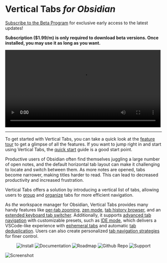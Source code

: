 # Vertical Tabs *for Obsidian*

[Subscribe to the Beta Program](https://ko-fi.com/oxdcq) for exclusive early access to the latest updates!

**Subscription ($1.99/m) is only required to download beta versions. Once installed, you may use it as long as you want.**

<video src="https://github.com/user-attachments/assets/caf6bc43-2ed9-4cb8-887d-a205b2f5fe6a" width="500" autoplay></video>

---

To get started with Vertical Tabs, you can take a quick look at the [feature tour](https://vertical-tabs-docs.oxdc.dev/User-Guide/feature-tour) to get a glimpse of all the features. If you want to jump right in and start using Vertical Tabs, the [quick start](https://vertical-tabs-docs.oxdc.dev/User-Guide/quick-start) guide is a good start point.

Productive users of Obsidian often find themselves juggling a large number of open notes, and the default horizontal tab layout can make it challenging to locate and switch between them. As more notes are opened, tabs become narrower, making titles harder to read. This can lead to decreased productivity and increased frustration.

Vertical Tabs offers a solution by introducing a vertical list of tabs, allowing users to [group](https://vertical-tabs-docs.oxdc.dev/Features/tab-groups) and [organize](https://vertical-tabs-docs.oxdc.dev/User-Guide/Basic-Usage/navigation) tabs for more efficient navigation.

As *the* workspace manager for Obsidian, Vertical Tabs provides many handy features like [per-tab zooming](https://vertical-tabs-docs.oxdc.dev/Features/per-tab-zooming), [zen mode](https://vertical-tabs-docs.oxdc.dev/Features/zen-mode), [tab history browser](https://vertical-tabs-docs.oxdc.dev/Features/tab-history-browser), and an [extended keyboard tab switcher](https://vertical-tabs-docs.oxdc.dev/Features/extended-keyboard-tab-switcher). Additionally, it supports [advanced tab navigation](https://vertical-tabs-docs.oxdc.dev/Features/advanced-tab-navigation) with customizable presets, such as [IDE mode](https://vertical-tabs-docs.oxdc.dev/User-Guide/Advanced/Tab-Navigation/IDE-mode), which delivers a VSCode-like experience with [ephemeral tabs](https://vertical-tabs-docs.oxdc.dev/Features/ephemeral-tabs) and automatic [tab deduplication](https://vertical-tabs-docs.oxdc.dev/Features/tab-deduplication). Users can also create personalized [tab navigation strategies](https://vertical-tabs-docs.oxdc.dev/User-Guide/Advanced/Tab-Navigation/custom-strategy) for finer control.

<p align="center" style="text-align: center;">
  <a href="https://obsidian.md/plugins?id=vertical-tabs" style="text-decoration: none;">
    <img
      alt="Install"
      src="https://img.shields.io/badge/Install-blue?style=for-the-badge&logo=obsidian&logoColor=white"
      style="display: inline-block;"
    />
  </a>
  <a href="https://vertical-tabs-docs.oxdc.dev" style="text-decoration: none;">
    <img
      alt="Documentation"
      src="https://img.shields.io/badge/Documentation-darkviolet?style=for-the-badge&logo=readthedocs&logoColor=white"
      style="display: inline-block;"
    >
  </a>
  <a href="https://vertical-tabs-docs.oxdc.dev/roadmap" style="text-decoration: none;">
    <img
      alt="Roadmap"
      src="https://img.shields.io/badge/Roadmap-purple?style=for-the-badge&logo=git&logoColor=white"
      style="display: inline-block;"
    >
  </a>
  <a href="https://github.com/oxdc/obsidian-vertical-tabs" style="text-decoration: none;">
    <img
      alt="Github Repo"
      src="https://img.shields.io/badge/GitHub%20Repo-7037C8?style=for-the-badge&logo=GitHub&logoColor=white"
      style="display: inline-block;"
    />
  </a>
  <a href="https://ko-fi.com/oxdcq" style="text-decoration: none;">
    <img
      alt="Support"
      src="https://img.shields.io/badge/Support-orange?style=for-the-badge&logo=ko-fi&logoColor=white"
      style="display: inline-block;"
    />
  </a>
</p>

![Screenshot](./images/hero.png)

